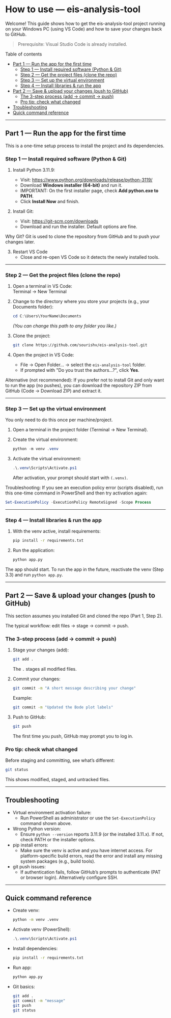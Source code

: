 # How to use — eis-analysis-tool

Welcome! This guide shows how to get the eis-analysis-tool project running on your Windows PC (using VS Code) and how to save your changes back to GitHub.

> Prerequisite: Visual Studio Code is already installed.

Table of contents
- [Part 1 — Run the app for the first time](#part-1---run-the-app-for-the-first-time)
  - [Step 1 — Install required software (Python & Git)](#step-1---install-required-software-python--git)
  - [Step 2 — Get the project files (clone the repo)](#step-2---get-the-project-files-clone-the-repo)
  - [Step 3 — Set up the virtual environment](#step-3---set-up-the-virtual-environment)
  - [Step 4 — Install libraries & run the app](#step-4---install-libraries--run-the-app)
- [Part 2 — Save & upload your changes (push to GitHub)](#part-2---save--upload-your-changes-push-to-github)
  - [The 3-step process (add → commit → push)](#the-3-step-process-add--commit--push)
  - [Pro tip: check what changed](#pro-tip-check-what-changed)
- [Troubleshooting](#troubleshooting)
- [Quick command reference](#quick-command-reference)

---

## Part 1 — Run the app for the first time

This is a one-time setup process to install the project and its dependencies.

### Step 1 — Install required software (Python & Git)

1. Install Python 3.11.9:
   - Visit: https://www.python.org/downloads/release/python-3119/
   - Download **Windows installer (64-bit)** and run it.
   - IMPORTANT: On the first installer page, check **Add python.exe to PATH**.
   - Click **Install Now** and finish.

2. Install Git:
   - Visit: https://git-scm.com/downloads
   - Download and run the installer. Default options are fine.

Why Git? Git is used to clone the repository from GitHub and to push your changes later.

3. Restart VS Code
   - Close and re-open VS Code so it detects the newly installed tools.

---

### Step 2 — Get the project files (clone the repo)

1. Open a terminal in VS Code:  
   Terminal → New Terminal

2.  Change to the directory where you store your projects (e.g., your Documents folder):
    ```powershell
    cd C:\Users\YourName\Documents
    ```
    *(You can change this path to any folder you like.)*

3. Clone the project:
   ```bash
   git clone https://github.com/sourishv/eis-analysis-tool.git
   ```

4. Open the project in VS Code:
   - File → Open Folder... → select the `eis-analysis-tool` folder.
   - If prompted with "Do you trust the authors...?", click **Yes**.

Alternative (not recommended): If you prefer not to install Git and only want to run the app (no pushes), you can download the repository ZIP from GitHub (Code → Download ZIP) and extract it.

---

### Step 3 — Set up the virtual environment

You only need to do this once per machine/project.

1. Open a terminal in the project folder (Terminal → New Terminal).

2. Create the virtual environment:
   ```powershell
   python -m venv .venv
   ```

3. Activate the virtual environment:
   ```powershell
   .\.venv\Scripts\Activate.ps1
   ```
   After activation, your prompt should start with `(.venv)`.

Troubleshooting: If you see an execution policy error (scripts disabled), run this one-time command in PowerShell and then try activation again:
```powershell
Set-ExecutionPolicy -ExecutionPolicy RemoteSigned -Scope Process
```

---

### Step 4 — Install libraries & run the app

1. With the venv active, install requirements:
   ```bash
   pip install -r requirements.txt
   ```

2. Run the application:
   ```bash
   python app.py
   ```

The app should start. To run the app in the future, reactivate the venv (Step 3.3) and run `python app.py`.

---

## Part 2 — Save & upload your changes (push to GitHub)

This section assumes you installed Git and cloned the repo (Part 1, Step 2).

The typical workflow: edit files → stage → commit → push.

### The 3-step process (add → commit → push)

1. Stage your changes (add):
   ```bash
   git add .
   ```
   The `.` stages all modified files.

2. Commit your changes:
   ```bash
   git commit -m "A short message describing your change"
   ```
   Example:
   ```bash
   git commit -m "Updated the Bode plot labels"
   ```

3. Push to GitHub:
   ```bash
   git push
   ```
   The first time you push, GitHub may prompt you to log in.

### Pro tip: check what changed

Before staging and committing, see what’s different:
```bash
git status
```
This shows modified, staged, and untracked files.

---

## Troubleshooting

- Virtual environment activation failure:
  - Run PowerShell as administrator or use the `Set-ExecutionPolicy` command shown above.
- Wrong Python version:
  - Ensure `python --version` reports 3.11.9 (or the installed 3.11.x). If not, check PATH or the installer options.
- pip install errors:
  - Make sure the venv is active and you have internet access. For platform-specific build errors, read the error and install any missing system packages (e.g., build tools).
- git push issues:
  - If authentication fails, follow GitHub’s prompts to authenticate (PAT or browser login). Alternatively configure SSH.

---

## Quick command reference

- Create venv:
  ```bash
  python -m venv .venv
  ```
- Activate venv (PowerShell):
  ```powershell
  .\.venv\Scripts\Activate.ps1
  ```
- Install dependencies:
  ```bash
  pip install -r requirements.txt
  ```
- Run app:
  ```bash
  python app.py
  ```
- Git basics:
  ```bash
  git add .
  git commit -m "message"
  git push
  git status
  ```
